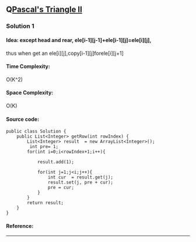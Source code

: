 ## Q[Pascal's Triangle II](https://leetcode.com/problems/pascals-triangle-ii/) 

### Solution 1
#### Idea: except head and rear, ele[i-1][j-1]+ele[i-1][j]=ele[i][j], 
thus when get an ele[i][j],copy[i-1][j]forele[i][j+1]
#### Time Complexity:
O(K^2)
#### Space Complexity:
O(K)
#### Source code:
```
public class Solution {
    public List<Integer> getRow(int rowIndex) {
        List<Integer> result  = new ArrayList<Integer>();
         int pre= 1;
        for(int i=0;i<rowIndex+1;i++){
            
            result.add(1);
            
            for(int j=1;j<i;j++){
                int cur  = result.get(j);               
                result.set(j, pre + cur);
                pre = cur;
            }
        }
        return result;
    }
}
```
#### Reference:

---

